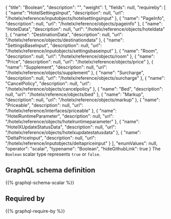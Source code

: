 {
  "title": "Boolean",
  "description": "",
  "weight": 1,
  "fields": null,
  "requireby": [
    {
      "name": "HotelSettingsInput",
      "description": null,
      "url": "/hotelx/reference/inputobjects/hotelsettingsinput"
    },
    {
      "name": "PageInfo",
      "description": null,
      "url": "/hotelx/reference/objects/pageinfo"
    },
    {
      "name": "HotelData",
      "description": null,
      "url": "/hotelx/reference/objects/hoteldata"
    },
    {
      "name": "DestinationData",
      "description": null,
      "url": "/hotelx/reference/objects/destinationdata"
    },
    {
      "name": "SettingsBaseInput",
      "description": null,
      "url": "/hotelx/reference/inputobjects/settingsbaseinput"
    },
    {
      "name": "Room",
      "description": null,
      "url": "/hotelx/reference/objects/room"
    },
    {
      "name": "Price",
      "description": null,
      "url": "/hotelx/reference/objects/price"
    },
    {
      "name": "Supplement",
      "description": null,
      "url": "/hotelx/reference/objects/supplement"
    },
    {
      "name": "Surcharge",
      "description": null,
      "url": "/hotelx/reference/objects/surcharge"
    },
    {
      "name": "CancelPolicy",
      "description": null,
      "url": "/hotelx/reference/objects/cancelpolicy"
    },
    {
      "name": "Bed",
      "description": null,
      "url": "/hotelx/reference/objects/bed"
    },
    {
      "name": "Markup",
      "description": null,
      "url": "/hotelx/reference/objects/markup"
    },
    {
      "name": "Priceable",
      "description": null,
      "url": "/hotelx/reference/interfaces/priceable"
    },
    {
      "name": "HotelRuntimeParameter",
      "description": null,
      "url": "/hotelx/reference/objects/hotelruntimeparameter"
    },
    {
      "name": "HotelXUpdateStatusData",
      "description": null,
      "url": "/hotelx/reference/objects/hotelxupdatestatusdata"
    },
    {
      "name": "DeltaPriceInput",
      "description": null,
      "url": "/hotelx/reference/inputobjects/deltapriceinput"
    }
  ],
  "enumValues": null,
  "operator": "scalar",
  "typename": "Boolean",
  "hideGithubLink": true
}
The `Boolean` scalar type represents `true` or `false`.
## GraphQL schema definition

{{% graphql-schema-scalar %}}

## Required by

{{% graphql-require-by %}}
